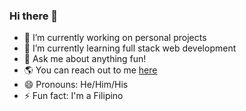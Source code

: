 ### Hi there 👋

- 🔭 I’m currently working on personal projects
- 🌱 I’m currently learning full stack web development
- 💬 Ask me about anything fun!
- 🌎 You can reach out to me [here](https://linktr.ee/kevapostol)
- 😄 Pronouns: He/Him/His
- ⚡ Fun fact: I'm a Filipino
